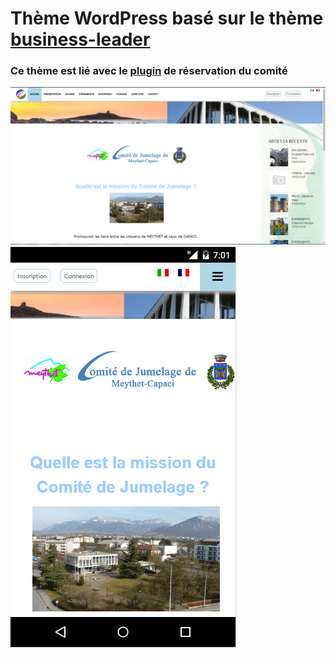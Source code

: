 <h1>Thème WordPress basé sur le thème <a href='https://fr.wordpress.org/themes/business-leader/'>business-leader</a></h1>

<h3>Ce thème est lié avec le <a href='https://github.com/TrimA74/cjm_plugin'>plugin</a> de réservation du comité </h3>

<img src='https://raw.githubusercontent.com/TrimA74/business-leader-child/master/screenshots/site_screen.PNG' ></img>
<img src='https://raw.githubusercontent.com/TrimA74/business-leader-child/master/screenshots/site_screen_nexus5.PNG' ></img>


